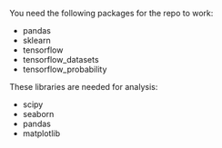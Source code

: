 You need the following packages for the repo to work:

- pandas
- sklearn
- tensorflow
- tensorflow_datasets
- tensorflow_probability

These libraries are needed for analysis:

- scipy
- seaborn
- pandas
- matplotlib
